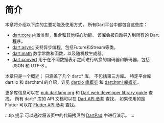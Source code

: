 # 简介


本章将介绍以下库的主要功能及使用方式， 所有Dart平台中都包含这些库：

- [dart:core](./dart_core.md)
内置类型，集合和其他核心功能。 该库会被自动导入到所有的 Dart 程序。
- [dart:async](#)
支持异步编程，包括Future和Stream等类。
- [dart:math](#)
数学常数和函数，以及随机数生成器。
- [dart:convert](#)
用于在不同数据表示之间进行转换的编码器和解码器，包括 JSON 和 UTF-8 。

本章只是一个概述； 只涵盖了几个 dart:* 库， 不包括第三方库。 特定平台库 dart:io 和 dart:html 的介绍，详见 [dart:io 库概览]() 和 [dart:html 库概览]()。

更多库信息可以在 [pub.dartlang.org](https://pub.dartlang.org) 和 [Dart web developer library guide](../web-programming) 查找。 所有 dart:* 库的 API 文档可以在 [Dart API 参考](https://api.dart.ranyunlong.com) 查找， 如果使用的是 Flutter 可以在 [Flutter API 参考](https://docs.flutter.io/) 查找。

:::tip 提示
可以通过将该页中的代码拷贝到 [DartPad](https://dartpad.ranyunlong.com) 中进行演示。
:::

